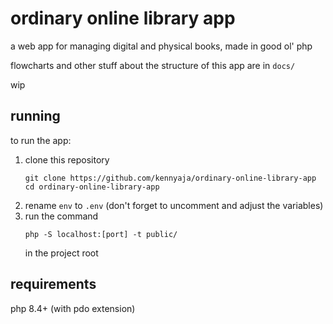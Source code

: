 # ordinary online library app

a web app for managing digital and physical books, made in good ol' php

flowcharts and other stuff about the structure of this app are in  `docs/`

wip


## running

to run the app: 
1. clone this repository
    ```
    git clone https://github.com/kennyaja/ordinary-online-library-app
    cd ordinary-online-library-app
    ```
2. rename `env` to `.env` (don't forget to uncomment and adjust the variables) 
3. run the command
    ```
    php -S localhost:[port] -t public/
    ```
    in the project root


## requirements

php 8.4+ (with pdo extension)
